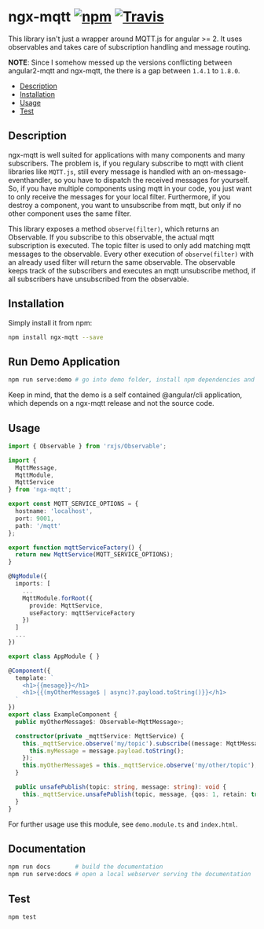 # ngx-mqtt [![npm](https://img.shields.io/npm/v/ngx-mqtt.svg)](https://www.npmjs.com/package/ngx-mqtt) [![Travis](https://img.shields.io/travis/sclausen/ngx-mqtt.svg)](https://travis-ci.org/sclausen/ngx-mqtt)

This library isn't just a wrapper around MQTT.js for angular >= 2.
It uses observables and takes care of subscription handling and message routing.

**NOTE**: Since I somehow messed up the versions conflicting between angular2-mqtt and ngx-mqtt, the there is a gap between `1.4.1` to `1.8.0`.

* [Description](#description)
* [Installation](#installation)
* [Usage](#usage)
* [Test](#test)

## Description
ngx-mqtt is well suited for applications with many components and many subscribers.
The problem is, if you regulary subscribe to mqtt with client libraries like `MQTT.js`, still every message is handled with an on-message-eventhandler, so you have to dispatch the received messages for yourself.
So, if you have multiple components using mqtt in your code, you just want to only receive the messages for your local filter.
Furthermore, if you destroy a component, you want to unsubscribe from mqtt, but only if no other component uses the same filter.

This library exposes a method `observe(filter)`, which returns an Observable. If you subscribe to this observable, the actual mqtt subscription is executed. The topic filter is used to only add matching mqtt messages to the observable. Every other execution of `observe(filter)` with an already used filter will return the same observable. The observable keeps track of the subscribers and executes an mqtt unsubscribe method, if all subscribers have unsubscribed from the observable.

## Installation

Simply install it from npm:

```sh
npm install ngx-mqtt --save
```

## Run Demo Application
```sh
npm run serve:demo # go into demo folder, install npm dependencies and run ng serve
```
Keep in mind, that the demo is a self contained @angular/cli application, which depends on a ngx-mqtt release and not the source code.
## Usage

``` typescript
import { Observable } from 'rxjs/Observable';

import {
  MqttMessage,
  MqttModule,
  MqttService
} from 'ngx-mqtt';

export const MQTT_SERVICE_OPTIONS = {
  hostname: 'localhost',
  port: 9001,
  path: '/mqtt'
};

export function mqttServiceFactory() {
  return new MqttService(MQTT_SERVICE_OPTIONS);
}

@NgModule({
  imports: [
    ...
    MqttModule.forRoot({
      provide: MqttService,
      useFactory: mqttServiceFactory
    })
  ]
  ...
})

export class AppModule { }

@Component({
  template: `
    <h1>{{mesage}}</h1>
    <h1>{{(myOtherMessage$ | async)?.payload.toString()}}</h1>
  `
})
export class ExampleComponent {
  public myOtherMessage$: Observable<MqttMessage>;

  constructor(private _mqttService: MqttService) {
    this._mqttService.observe('my/topic').subscribe((message: MqttMessage) => {
      this.myMessage = message.payload.toString();
    });
    this.myOtherMessage$ = this._mqttService.observe('my/other/topic');
  }

  public unsafePublish(topic: string, message: string): void {
    this._mqttService.unsafePublish(topic, message, {qos: 1, retain: true});
  }
}
```

For further usage use this module, see `demo.module.ts` and `index.html`.

## Documentation

```sh
npm run docs       # build the documentation
npm run serve:docs # open a local webserver serving the documentation
```

## Test

```
npm test
```
